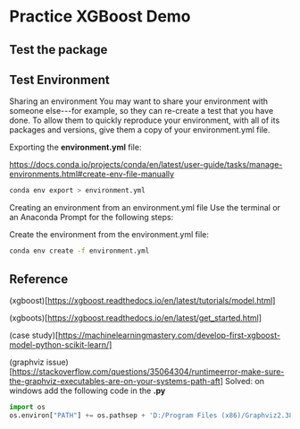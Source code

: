 # Practice XGBoost Demo

## Test the package

## Test Environment
Sharing an environment
You may want to share your environment with someone else---for example, so they can re-create a test that you have done. To allow them to quickly reproduce your environment, with all of its packages and versions, give them a copy of your environment.yml file.

Exporting the **environment.yml** file:

https://docs.conda.io/projects/conda/en/latest/user-guide/tasks/manage-environments.html#create-env-file-manually

```bash
conda env export > environment.yml
```

Creating an environment from an environment.yml file
Use the terminal or an Anaconda Prompt for the following steps:

Create the environment from the environment.yml file:
```bash
conda env create -f environment.yml
```

## Reference
(xgboost)[https://xgboost.readthedocs.io/en/latest/tutorials/model.html]

(xgboots)[https://xgboost.readthedocs.io/en/latest/get_started.html]

(case study)[https://machinelearningmastery.com/develop-first-xgboost-model-python-scikit-learn/]

(graphviz issue)[https://stackoverflow.com/questions/35064304/runtimeerror-make-sure-the-graphviz-executables-are-on-your-systems-path-aft]
Solved: on windows add the following code in the **.py**
```python
import os
os.environ["PATH"] += os.pathsep + 'D:/Program Files (x86)/Graphviz2.38/bin/'
```